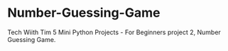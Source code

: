 # Number-Guessing-Game
Tech Wiith Tim 5 Mini Python Projects - For Beginners project 2, Number Guessing Game.
